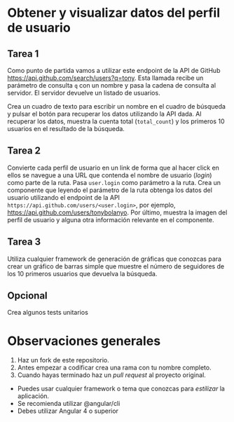 # Obtener y visualizar datos del perfil de usuario

## Tarea 1

Como punto de partida vamos a utilizar este endpoint de la API de GitHub https://api.github.com/search/users?q=tony. Esta llamada recibe un parámetro de consulta `q` con un nombre y pasa la cadena de consulta al servidor. El servidor devuelve un listado de usuarios.

Crea un cuadro de texto para escribir un nombre en el cuadro de búsqueda y pulsar el botón para recuperar los datos utilizando la API dada. Al recuperar los datos, muestra la cuenta total (`total_count`) y los primeros 10 usuarios en el resultado de la búsqueda. 

## Tarea 2

Convierte cada perfil de usuario en un link de forma que al hacer click en ellos se navegue a una URL que contenda el nombre de usuario (*login*) como parte de la ruta. Pasa `user.login` como parámetro a la ruta. Crea un componente que leyendo el parámetro de la ruta obtenga los datos del usuario utilizando el endpoint de la API `https://api.github.com/users/<user.login>`, por ejemplo, https://api.github.com/users/tonybolanyo. Por último, muestra la imagen del perfil de usuario y alguna otra información relevante en el componente.

## Tarea 3

Utiliza cualquier framework de generación de gráficas que conozcas para crear un gráfico de barras simple que muestre el número de seguidores de los 10 primeros usuarios que devuelva la búsqueda.

## Opcional

Crea algunos tests unitarios

# Observaciones generales

1. Haz un fork de este repositorio.
2. Antes empezar a codificar crea una rama con tu nombre completo.
3. Cuando hayas terminado haz un *pull request* al proyecto original.

- Puedes usar cualquier framework o tema que conozcas para *estilizar* la aplicación.
- Se recomienda utilizar @angular/cli
- Debes utilizar Angular 4 o superior
